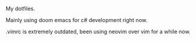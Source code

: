My dotfiles.

Mainly using doom emacs for c# development right now.

.vimrc is extremely outdated, been using neovim over vim for a while now.
